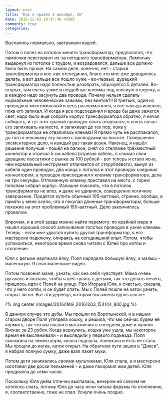 ```yaml
---
layout: post
title: "Как я провёл 3 декабря, Сб"
date: 2016-12-03 10:47:40 +0300
comments: true
categories: 
---
```

Выспались нормально, завтракали кашей.

Потом я полез на потолок менять трансформатор, предполагая, что лампочки перегорают из-за негодного трансформатора. Лампочку выдернул из потолка с трудом, и возрадовался, дальше все должно было быть проще. На самом деле, конечно, нет - старый трансформатор я кое-как отсоединил, благо это мне уже доводилось делать, а вот дальше все пошло хуже - во-первых, дурацкий трансформатор надо полностью разобрать, образуется 5 деталей. Во-вторых, там очень узкие и неудобные клеммы под плоскую отвертку, а в каждую надо засунуть два провода. Почему нельзя сделать нормальные человеческие зажимы, без винтов?!! В третьих, один из проводков многожильный и весь разлохматился, я все пальцы исколол, пока его запихал. И когда я все подсоединил и вроде бы даже зажегся свет, надо было ещё собрать корпус трансформатора обратно, я начал собирать, и тут этот сраный проводок опять оторвался, я опять начал его запихивать на место, и запихивал до тех пор, пока у трансформатора не отвалилась клемма! Я прямо чуть не расплакался, до того я ненавижу эту возню с проводками на высоте. Совершенно элементарное дело, и каждый раз такая возня. Наконец, я нашёл решение получше - пошёл на балкон, снял со стеллаже трёхместный коннектор и отрезал 5 см кабеля (отрезая кабель, я сломал свои дурацкие пассатижи с рынка за 100 рублей - вот теперь и стало ясно, чем нормальный инструмент отличается от сторублёвого), вынул из кабеля один проводок, два конца с потолка и этот проводок соединил коннектором, а проводок присоединил к клемме трансформатора, дела на три секунды. Отломанную клемму приставил на место, с горем пополам собрал корпус. Излишне пояснять, что в потолок трансформатор не влез, я даже не удивился, совершенно логичное завершение. Придётся купить обычный 105-ваттный, странно, вообще, в памяти у меня осело, что я покупал длинные трансформаторы, больше похожие на этот проблемный 150-ваттный. Дело закончилось провалом. 

Впрочем, и в этой зраде можно найти перемогу: по крайней мере я нашёл хороший способ запихивания толстых проводов в узкие клеммы. Теперь - если мне удастся купить другой трансформатор, я его мастерски подключу, опираясь на сегодняшний опыт. Потом, чтобы успокоиться, некоторое время снова читали с Юлей про котлы и отопление.

Юля с детьми наряжала ёлку, Поля нарядила большую ёлку, а малыш - маленькую. Я снял маленькое видео.

Потом позвонил маме, узнать, как она себя чувствует. Мама очень ругалась и сказала, чтобы я шёл гулять с детьми, так что делать нечего, пришлось идти с Полей на улицу. Про Игорька Юля, к счастью, сказала, что у него сопли, и он будет спать. Мы с Полей пошли на каток узнать, открыт ли он. Вот эти деревца, который высажены вдоль шоссе:

{% img center /images/2016/IMG_20161203_154144_800.jpg %}

В данном случае это дубы. Мы прошли по Воротынской, и в нашем старом дворе Поля углядела кошку, и решила, что мы сейчас будем её кормить, так что мы пошли в магазинчик в соседнем доме и купили Вискас за 23 рубля. Когда вернулись, кошка уже ушла, мы некоторое время её выслеживали - и выследили у первого подъезда. Поля выложила на землю корм, кошла подошла, понюхала и есть не стала. Мы прошли до катка, каток открыт. На обратном пути зашли в "Дикси", я набрал полную сумку, даже взял пакет муки.

Потом дети занимались своими мультиками, Юля спала, а я мастерски изготовил две доски пельменей - и даже покормил ими детей. Юля продрыхла до семи часов.

Поскольку Юля днём отлично выспалась, вечером ей совсем не хотелось спать, потому Юля до часу ночи читала форумы по отоплению, я, соответственно, тоже не спал. Уснули очень поздно.